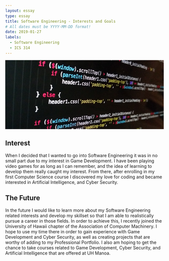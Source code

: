 ```yaml
---
layout: essay
type: essay
title: Software Engineering - Interests and Goals
# All dates must be YYYY-MM-DD format!
date: 2019-01-27
labels:
  - Software Engineering
  - ICS 314
---
```


<img class="ui huge centered rounded image" src="../images/javascript.jpg">

## Interest
When I decided that I wanted to go into Software Engineering it was in no small part due to my interest in Game Development. I have been playing video games for as long as I can remember, and the idea of learning to develop them really caught my interest. From there, after enrolling in my first Computer Science course I discovered my love for coding and became interested in Artificial Intelligence, and Cyber Security. 

## The Future
In the future I would like to learn more about my Software Engineering related interests and develop my skillset so that I am able to realistically pursue a career in those fields. In order to achieve this, I recently joined the University of Hawaii chapter of the Association of Computer Machinery. I hope to use my time there in order to gain experience with Game Development and Cyber Security, as well as creating projects that are worthy of adding to my Professional Portfolio. I also am hoping to get the chance to take courses related to Game Development, Cyber Security, and Artificial Intelligence that are offered at UH Manoa. 
